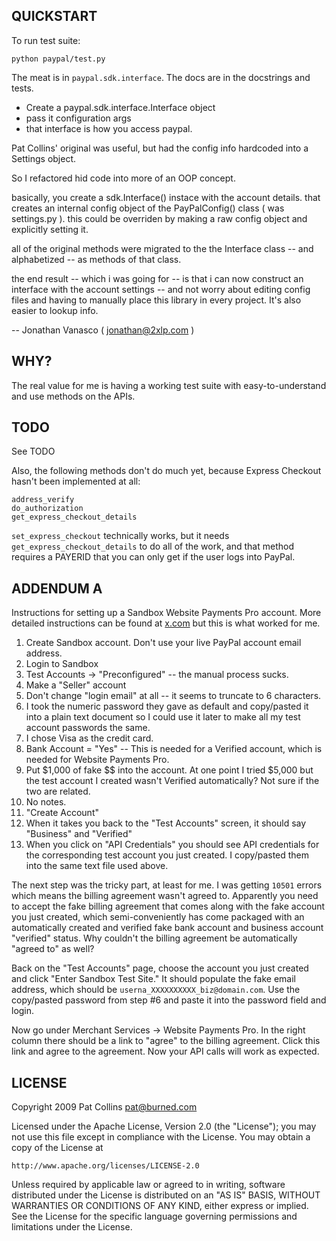 QUICKSTART
----------

To run test suite:

    python paypal/test.py

The meat is in `paypal.sdk.interface`. The docs are in the docstrings and tests.

- Create a paypal.sdk.interface.Interface object
- pass it configuration args
- that interface is how you access paypal.

Pat Collins' original was useful, but had the config info hardcoded into a Settings object.

So I refactored hid code into more of an OOP concept.

basically, you create a sdk.Interface() instace with the account details.  that creates an internal config object of the PayPalConfig() class ( was settings.py ).  this could be overriden by making a raw config object and explicitly setting it.

all of the original methods were migrated to the the Interface class -- and alphabetized -- as methods of that class.

the end result -- which i was going for -- is that i can now construct an interface with the account settings -- and not worry about editing config files and having to manually place this library in every project.  It's also easier to lookup info.

-- Jonathan Vanasco ( jonathan@2xlp.com )


WHY?
----

The real value for me is having a working test suite with easy-to-understand and use methods on the APIs.

TODO
----

See TODO

Also, the following methods don't do much yet, because Express Checkout hasn't been implemented at all:

    address_verify
    do_authorization
    get_express_checkout_details
    
`set_express_checkout` technically works, but it needs `get_express_checkout_details` to do all of the work, and that method requires a PAYERID that you can only get if the user logs into PayPal.

ADDENDUM A
----------

Instructions for setting up a Sandbox Website Payments Pro account. More detailed instructions can be found at [x.com](http://x.com) but this is what worked for me.

 1. Create Sandbox account. Don't use your live PayPal account email address.
 2. Login to Sandbox
 3. Test Accounts -> "Preconfigured" -- the manual process sucks.
 4. Make a "Seller" account
 5. Don't change "login email" at all -- it seems to truncate to 6 characters.
 6. I took the numeric password they gave as default and copy/pasted it into a plain text document so I could use it later to make all my test account passwords the same.
 7. I chose Visa as the credit card.
 8. Bank Account = "Yes" -- This is needed for a Verified account, which is needed for Website Payments Pro.
 9. Put $1,000 of fake $$ into the account. At one point I tried $5,000 but the test account I created wasn't Verified automatically? Not sure if the two are related.
 10. No notes.
 11. "Create Account"
 12. When it takes you back to the "Test Accounts" screen, it should say "Business" and "Verified"
 13. When you click on "API Credentials" you should see API credentials for the corresponding test account you just created. I copy/pasted them into the same text file used above.

The next step was the tricky part, at least for me. I was getting `10501` errors which means the billing agreement wasn't agreed to. Apparently you need to accept the fake billing agreement that comes along with the fake account you just created, which semi-conveniently has come packaged with an automatically created and verified fake bank account and business account "verified" status. Why couldn't the billing agreement be automatically "agreed to" as well?

Back on the "Test Accounts" page, choose the account you just created and click "Enter Sandbox Test Site." It should populate the fake email address, which should be `userna_XXXXXXXXXX_biz@domain.com`. Use the copy/pasted password from step #6 and paste it into the password field and login.

Now go under Merchant Services -> Website Payments Pro. In the right column there should be a link to "agree" to the billing agreement. Click this link and agree to the agreement. Now your API calls will work as expected.

LICENSE
-------

Copyright 2009 Pat Collins <pat@burned.com>

Licensed under the Apache License, Version 2.0 (the "License");
you may not use this file except in compliance with the License.
You may obtain a copy of the License at

    http://www.apache.org/licenses/LICENSE-2.0

Unless required by applicable law or agreed to in writing, software
distributed under the License is distributed on an "AS IS" BASIS,
WITHOUT WARRANTIES OR CONDITIONS OF ANY KIND, either express or implied.
See the License for the specific language governing permissions and
limitations under the License.
